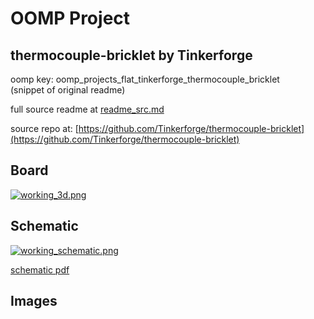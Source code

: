 # OOMP Project  
## thermocouple-bricklet  by Tinkerforge  
  
oomp key: oomp_projects_flat_tinkerforge_thermocouple_bricklet  
(snippet of original readme)  
  
  
  full source readme at [readme_src.md](readme_src.md)  
  
source repo at: [https://github.com/Tinkerforge/thermocouple-bricklet](https://github.com/Tinkerforge/thermocouple-bricklet)  
## Board  
  
[![working_3d.png](working_3d_600.png)](working_3d.png)  
## Schematic  
  
[![working_schematic.png](working_schematic_600.png)](working_schematic.png)  
  
[schematic pdf](working_schematic.pdf)  
## Images  

